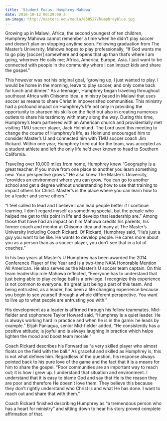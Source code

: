 ```yaml
---
title: 'Student Focus: Humphrey Mahowa'
date: 2016-10-12 00:29:00 Z
sm-image: http://masters.edu/media/868527/humphreyblue.jpg
---
```


Growing up in Malawi, Africa, the second youngest of ten children, Humphrey Mahowa cannot remember a time when he didn’t play soccer and doesn’t plan on stopping anytime soon. Following graduation from The Master’s University, Mahowa hopes to play professionally, “If God wants me to go play \[soccer\] somewhere and opens that up than that’s where I am going, wherever He calls me; Africa, America, Europe, Asia. I just want to be connected with people in the community where I can impact kids and share the gospel.”

This however was not his original goal, “growing up, I just wanted to play. I would be home in the morning, leave to play soccer, and only come back for lunch and dinner.” As a teenager, Humphrey began traveling throughout southeast Africa with Chisomo Idea, a ministry based in Malawi that uses soccer as means to share Christ in impoverished communities. This ministry had a profound impact on Humphrey’s life not only in providing the opportunity to sharpen his skills on the field but also in creating numerous outlets to share his testimony with many along the way. During this time, Humphrey’s team partnered with an American church and providentially met visiting TMU soccer player, Jack Holmlund. The Lord used this meeting to change the course of Humphrey’s life, as Holmlund encouraged him to consider Master’s U and connected him with TMU soccer coach Jim Rickard. Within one year, Humphrey tried out for the team, was accepted as a student athlete and left the only life he’d ever known to head to Southern California.

Traveling over 10,000 miles from home, Humphrey knew “Geography is a great teacher. If you move from one place to another you learn something new. Your perspective grows.” He also knew The Master’s University, “provides an environment where you can grow. You can go to another school and get a degree without understanding how to use that training to impact others for Christ. Master’s is the place where you can learn how to be a leader and serve others.”

“I feel called to lead and I believe I can lead people better if I continue learning. I don’t regard myself as something special, but the people who helped me get to this point in life and develop that leadership are.” Among those that have had an impact on him Mahowa credits his parents, his former coach and mentor at Chisomo Idea and many at The Master’s University including Coach Rickard. Of Rickard, Humphrey said, “He’s just a guy you want to be like. He wants to develop people. He cares more about you as a person than as a soccer player, you don’t see that in a lot of coaches.”

In his two years at Master’s U Humphrey has been awarded the 2014 Conference Player of the Year and is a two-time NAIA Honorable Mention All American. He also serves as the Master’s U soccer team captain. On this team leadership role Mahowa reflected, “Everyone has to understand that just being able to play college ball is a privilege. I recognize this experience is not common to everyone. It’s great just being a part of this team. And being entrusted, as a leader, has been a life changing experience because you begin to see yourself through a whole different perspective. You want to live up to what people are entrusting you with.”

His development as a leader is affirmed through his fellow teammates. Mid-fielder and sophomore Taylor Howard said, “Humphrey is a quiet leader. He is always working hard in practice and when he is in the game: he leads by example.” Elijah Paniagua, senior Mid-fielder added, “He consistently has a positive attitude; is joyful and is always laughing in practice which helps lighten the mood and boost team morale.”

Coach Rickard describes his Forward as “a very skilled player who almost floats on the field with the ball.” As graceful and skilled as Humphrey is, this is not what defines him. Regardless of the question, his response always pointed back to his pure love of the game and the fact that it is a means for him to share the gospel. “Poor communities are an important way to reach out; it is how I grew up. I understand that situation and environment. I understand that it is easy to blame God and say that He is the reason they are poor and therefore He doesn’t love them. They believe this because they don’t rightly understand who Christ is and what He has done. I want to reach out and share that with them.”

Coach Rickard finished describing Humphrey as “a tremendous person who has a heart for ministry” and sitting down to hear his story proved complete affirmation of that.